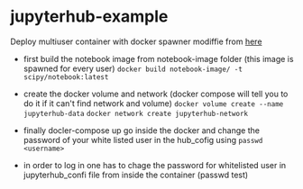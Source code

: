 # jupyterhub-example
Deploy multiuser container with docker spawner modiffie from [here](https://github.com/jupyterhub/jupyterhub-deploy-docker)

- first build the notebook image from notebook-image folder (this image is spawned for every user)
    `docker build notebook-image/ -t scipy/notebook:latest`
- create the docker volume and network (docker compose will tell you to do it if it can't find network and volume)
    `docker volume create --name jupyterhub-data`
    `docker network create jupyterhub-network`

- finally docler-compose up
    go inside the docker and change the password of your white listed user in the hub_cofig using `passwd <username>`
- in order to log in one has to chage the password for whitelisted user in jupyterhub_confi file from inside the container (passwd test)
